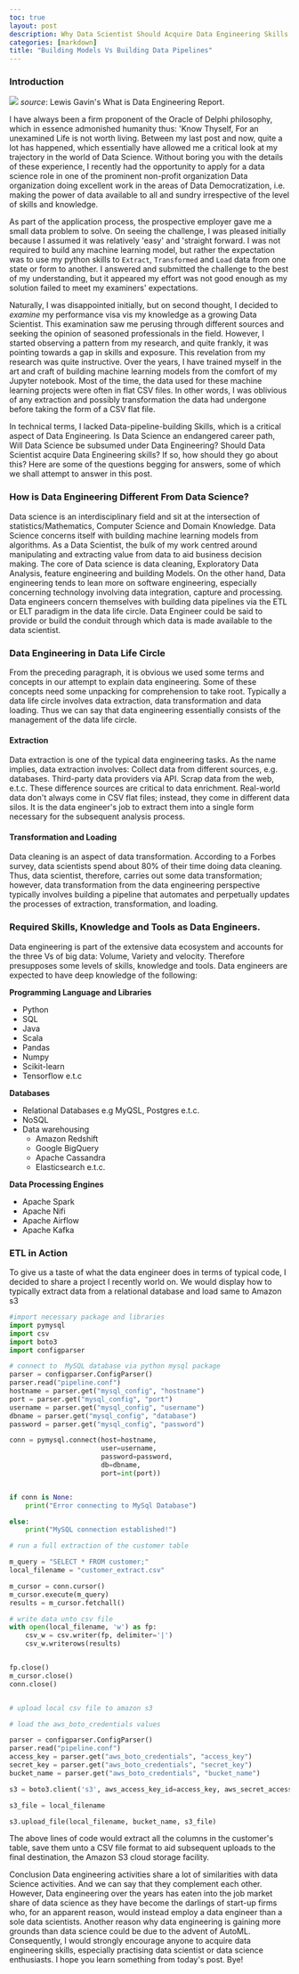 ```yaml
---
toc: true
layout: post
description: Why Data Scientist Should Acquire Data Engineering Skills.
categories: [markdown]
title: "Building Models Vs Building Data Pipelines"
---
```




### Introduction
![](/images/circle.png)
*source*: Lewis Gavin's What is Data Engineering Report.

I have always been a firm proponent of the Oracle of Delphi philosophy, which in essence
admonished humanity thus: 'Know Thyself, For an unexamined Life is not worth living. Between my last post and now, quite a lot has happened, which essentially have allowed me a critical look at my trajectory in the world of Data Science.
Without boring you with the details of these experience, I recently had the opportunity to apply for a data science role in one of the prominent non-profit organization Data organization doing excellent work in the areas of Data Democratization, i.e. making the power of data available to all and sundry irrespective of the level of skills and knowledge.

As part of the application process, the prospective employer gave me a small data problem to solve. On seeing the challenge, I was pleased initially because I assumed it was relatively 'easy' and 'straight forward. I was not required to build any machine learning model, but rather the expectation was to use my python skills to `Extract`, `Transformed` and `Load` data from one state or form to another. I answered and submitted the challenge to the best of my understanding, but it appeared my effort was not good enough as my solution failed to meet my examiners' expectations.

Naturally, I was disappointed initially, but on second thought, I decided to *examine* my performance visa vis my knowledge as a growing Data Scientist. This examination saw me perusing through different sources and seeking the opinion of seasoned professionals in the field. However, I started observing a pattern from my research, and quite frankly, it was pointing towards a gap in skills and exposure. This revelation from my research was quite instructive. Over the years, I have trained myself in the art and craft of building machine learning models from the comfort of my Jupyter notebook. Most of the time, the data used for these machine learning projects were often in flat CSV files. In other words, I was oblivious of any extraction and possibly transformation the data had undergone before taking the form of a CSV flat file.

In technical terms, I lacked Data-pipeline-building Skills, which is a critical aspect of Data Engineering. Is Data Science an endangered career path, Will Data Science be subsumed under Data Engineering? Should Data Scientist acquire Data Engineering skills? If so, how should they go about this? Here are some of the questions begging for answers, some of which we shall attempt to answer in this post.



### How is Data Engineering Different From Data Science?
Data science is an interdisciplinary field and sit at the intersection of statistics/Mathematics, Computer Science and Domain Knowledge. Data Science concerns itself with building machine learning models from algorithms. As a Data Scientist, the bulk of my work centred around manipulating and extracting value from data to aid business decision making. The core of Data science is data cleaning, Exploratory Data Analysis, feature engineering and building Models.
On the other hand, Data engineering tends to lean more on software engineering, especially concerning technology involving data integration, capture and processing. Data engineers concern themselves with building data pipelines via the ETL or ELT paradigm in the data life circle. Data Engineer could be said to provide or build the conduit through which data is made available to the data scientist.

### Data Engineering in Data Life Circle
From the preceding paragraph, it is obvious we used some terms and concepts in our attempt to explain data engineering. Some of these concepts need some unpacking for comprehension to take root. Typically a data life circle involves data extraction, data transformation and data loading. Thus we can say that data engineering essentially consists of the management of the data life circle.

#### Extraction
Data extraction is one of the typical data engineering tasks. As the name implies, data extraction involves:
Collect data from different sources, e.g. databases.
Third-party data providers via API.
Scrap data from the web, e.t.c.
These difference sources are critical to data enrichment. Real-world data don't always come in CSV flat files; instead, they come in different data silos. It is the data engineer's job to extract them into a single form necessary for the subsequent analysis process.

#### Transformation and Loading
 Data cleaning is an aspect of data transformation. According to a Forbes survey, data scientists spend about 80% of their time doing data cleaning. Thus, data scientist, therefore, carries out some data transformation; however, data transformation from the data engineering perspective typically involves building a pipeline that automates and perpetually updates the processes of extraction, transformation, and loading.

 ### Required Skills, Knowledge and Tools as Data Engineers.
 Data engineering is part of the extensive data ecosystem and accounts for the three Vs of big data: Volume, Variety and velocity. Therefore presupposes some levels of skills, knowledge and tools.
 Data engineers are expected to have deep knowledge of the following:

 **Programming Language and Libraries**
 - Python
 - SQL
 - Java
 - Scala
 - Pandas
 - Numpy
 - Scikit-learn
 - Tensorflow e.t.c


 **Databases**
 - Relational Databases e.g MyQSL, Postgres e.t.c.
 - NoSQL
 - Data warehousing
   - Amazon Redshift
   - Google BigQuery
   - Apache Cassandra
   - Elasticsearch e.t.c.

**Data Processing Engines**
- Apache Spark
- Apache Nifi
- Apache Airflow
- Apache Kafka


### ETL in Action

To give us a taste of what the data engineer does in terms of typical code, I decided to share a project I recently world on.
We would display how to typically extract data from a relational database and load same to Amazon s3
```Python
#import necessary package and libraries
import pymysql
import csv
import boto3
import configparser

# connect to  MySQL database via python mysql package
parser = configparser.ConfigParser()
parser.read("pipeline.conf")
hostname = parser.get("mysql_config", "hostname")
port = parser.get("mysql_config", "port")
username = parser.get("mysql_config", "username")
dbname = parser.get("mysql_config", "database")
password = parser.get("mysql_config", "password")

conn = pymysql.connect(host=hostname,
                       user=username,
                       password=password,
                       db=dbname,
                       port=int(port))


if conn is None:
    print("Error connecting to MySql Database")

else:
    print("MySQL connection established!")

# run a full extraction of the customer table

m_query = "SELECT * FROM customer;"
local_filename = "customer_extract.csv"

m_cursor = conn.cursor()
m_cursor.execute(m_query)
results = m_cursor.fetchall()

# write data unto csv file
with open(local_filename, 'w') as fp:
    csv_w = csv.writer(fp, delimiter='|')
    csv_w.writerows(results)


fp.close()
m_cursor.close()
conn.close()


# upload local csv file to amazon s3

# load the aws_boto_credentials values

parser = configparser.ConfigParser()
parser.read("pipeline.conf")
access_key = parser.get("aws_boto_credentials", "access_key")
secret_key = parser.get("aws_boto_credentials", "secret_key")
bucket_name = parser.get("aws_boto_credentials", "bucket_name")

s3 = boto3.client('s3', aws_access_key_id=access_key, aws_secret_access_key=secret_key)

s3_file = local_filename

s3.upload_file(local_filename, bucket_name, s3_file)
```


The above lines of code would extract all the columns in the customer's table,
save them unto a CSV file format to aid subsequent uploads to the final destination, the Amazon S3 cloud storage facility.

Conclusion
Data engineering activities share a lot of similarities with data Science activities. And we can say that they complement each other. However, Data engineering over the years has eaten into the job market share of data science as they have become the darlings of start-up firms who, for an apparent reason, would instead employ a data engineer than a sole data scientists. Another reason why data engineering is gaining more grounds than data science could be due to the advent of AutoML. Consequently, I would strongly encourage anyone to acquire data engineering skills, especially practising data scientist or data science enthusiasts. I hope you learn something from today's post.
Bye!
